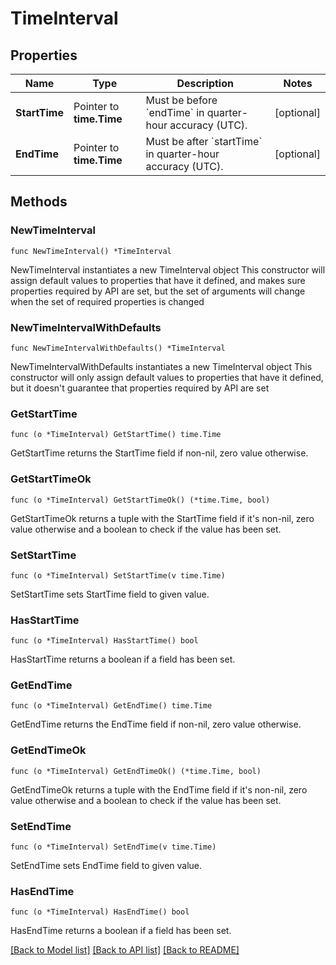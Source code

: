 # TimeInterval

## Properties

Name | Type | Description | Notes
------------ | ------------- | ------------- | -------------
**StartTime** | Pointer to **time.Time** | Must be before &#x60;endTime&#x60; in quarter-hour accuracy (UTC). | [optional] 
**EndTime** | Pointer to **time.Time** | Must be after &#x60;startTime&#x60; in quarter-hour accuracy (UTC). | [optional] 

## Methods

### NewTimeInterval

`func NewTimeInterval() *TimeInterval`

NewTimeInterval instantiates a new TimeInterval object
This constructor will assign default values to properties that have it defined,
and makes sure properties required by API are set, but the set of arguments
will change when the set of required properties is changed

### NewTimeIntervalWithDefaults

`func NewTimeIntervalWithDefaults() *TimeInterval`

NewTimeIntervalWithDefaults instantiates a new TimeInterval object
This constructor will only assign default values to properties that have it defined,
but it doesn't guarantee that properties required by API are set

### GetStartTime

`func (o *TimeInterval) GetStartTime() time.Time`

GetStartTime returns the StartTime field if non-nil, zero value otherwise.

### GetStartTimeOk

`func (o *TimeInterval) GetStartTimeOk() (*time.Time, bool)`

GetStartTimeOk returns a tuple with the StartTime field if it's non-nil, zero value otherwise
and a boolean to check if the value has been set.

### SetStartTime

`func (o *TimeInterval) SetStartTime(v time.Time)`

SetStartTime sets StartTime field to given value.

### HasStartTime

`func (o *TimeInterval) HasStartTime() bool`

HasStartTime returns a boolean if a field has been set.

### GetEndTime

`func (o *TimeInterval) GetEndTime() time.Time`

GetEndTime returns the EndTime field if non-nil, zero value otherwise.

### GetEndTimeOk

`func (o *TimeInterval) GetEndTimeOk() (*time.Time, bool)`

GetEndTimeOk returns a tuple with the EndTime field if it's non-nil, zero value otherwise
and a boolean to check if the value has been set.

### SetEndTime

`func (o *TimeInterval) SetEndTime(v time.Time)`

SetEndTime sets EndTime field to given value.

### HasEndTime

`func (o *TimeInterval) HasEndTime() bool`

HasEndTime returns a boolean if a field has been set.


[[Back to Model list]](../README.md#documentation-for-models) [[Back to API list]](../README.md#documentation-for-api-endpoints) [[Back to README]](../README.md)


